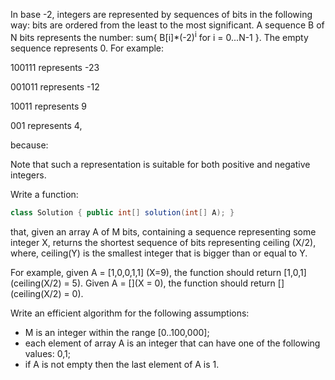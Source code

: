 In base -2, integers are represented by sequences of bits in the following way: bits are ordered from the least to the most significant. A sequence B of N bits represents the number: sum{ B[i]*(-2)<sup>i</sup> for i = 0...N-1 }. The empty sequence represents 0. For example: 

100111  represents -23

001011  represents -12

10011   represents 9

001     represents 4,

because: 

Note that such a representation is suitable for both positive and negative integers.

Write a function: 

```java
class Solution { public int[] solution(int[] A); }
```

that, given an array A of M bits, containing a sequence representing some integer X, returns the shortest sequence of bits representing ceiling (X/2), where, ceiling(Y) is the smallest integer that is bigger than or equal to Y.

For example, given A = [1,0,0,1,1] (X=9), the function should return [1,0,1] (ceiling(X/2) = 5).
Given A = [](X = 0), the function should return [] (ceiling(X/2) = 0).

Write an efficient algorithm for the following assumptions: 
- M is an integer within the range [0..100,000];
- each element of array A is an integer that can have one of the following values: 0,1;
- if A is not empty then the last element of A is 1.
